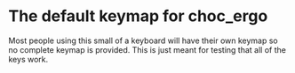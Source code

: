 # The default keymap for choc_ergo

Most people using this small of a keyboard will have their own keymap so no complete keymap is provided. This is just meant for testing that all of the keys work.
